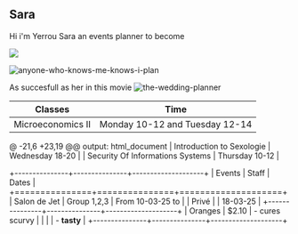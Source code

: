 ## Sara

Hi i'm Yerrou Sara an events planner to become 

![](https://user-images.githubusercontent.com/100361974/158237224-1834c252-4ccf-47e2-b03c-a739be346f87.png)

![anyone-who-knows-me-knows-i-plan](https://user-images.githubusercontent.com/100361974/158236437-71977c06-3763-448a-b73c-7023be4dfe97.gif)

As succesfull as her in this movie ![the-wedding-planner](https://user-images.githubusercontent.com/100361974/158233973-124d0c4a-352e-481b-84f2-2890e59cd3f7.gif)

 | Classes      | Time |
|   :---:     |    :----:   |
| Microeconomics  II | Monday 10-12 and Tuesday 12-14 |
@ -21,6 +23,19 @@ output: html_document
| Introduction to Sexologie | Wednesday 18-20 |
| Security Of Informations Systems | Thursday 10-12 |


+---------------+---------------+--------------------+
| Events        | Staff         | Dates              |
+===============+===============+====================+
| Salon de Jet  | Group 1,2,3   |  From 10-03-25 to  |
|   Privé       |               |   18-03-25         |
+---------------+---------------+--------------------+
| Oranges       | $2.10         | - cures scurvy     |
|               |               | - **tasty**        |
+---------------+---------------+--------------------+
